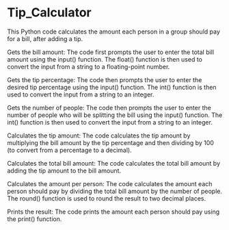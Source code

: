 # Tip_Calculator

This Python code calculates the amount each person in a group should pay for a bill, after adding a tip.

Gets the bill amount: The code first prompts the user to enter the total bill amount using the input() function. The float() function is then used to convert the input from a string to a floating-point number.

Gets the tip percentage: The code then prompts the user to enter the desired tip percentage using the input() function. The int() function is then used to convert the input from a string to an integer.

Gets the number of people: The code then prompts the user to enter the number of people who will be splitting the bill using the input() function. The int() function is then used to convert the input from a string to an integer.

Calculates the tip amount: The code calculates the tip amount by multiplying the bill amount by the tip percentage and then dividing by 100 (to convert from a percentage to a decimal).

Calculates the total bill amount: The code calculates the total bill amount by adding the tip amount to the bill amount.

Calculates the amount per person: The code calculates the amount each person should pay by dividing the total bill amount by the number of people. The round() function is used to round the result to two decimal places.

Prints the result: The code prints the amount each person should pay using the print() function.

